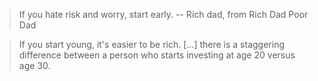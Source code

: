 > If you hate risk and worry, start early.
-- Rich dad, from Rich Dad Poor Dad

> If you start young, it's easier to be rich. [...] there is a staggering difference between a person who starts investing at age 20 versus age 30.
